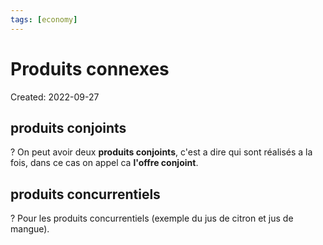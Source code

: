```yaml
---
tags: [economy]
---
```

# Produits connexes
Created: 2022-09-27

## produits conjoints
?
On peut avoir deux **produits conjoints**, c'est a dire qui sont réalisés a la fois, dans ce cas on appel ca **l'offre conjoint**.
<!--SR:!2023-10-30,79,230-->

## produits concurrentiels
?
Pour les produits concurrentiels (exemple du jus de citron et jus de mangue).
<!--SR:!2024-09-22,438,250-->